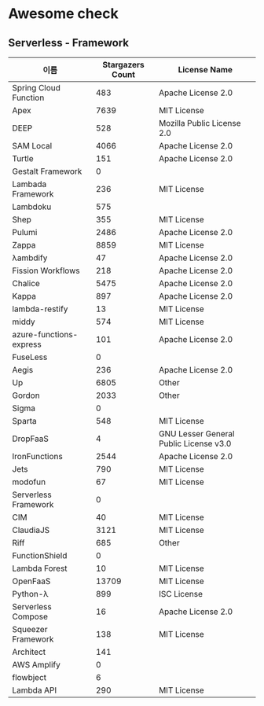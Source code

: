 # Awesome check

## Serverless - Framework

|이름|Stargazers Count|License Name|
|---|---|---|
|Spring Cloud Function|483|Apache License 2.0|
|Apex|7639|MIT License|
|DEEP|528|Mozilla Public License 2.0|
|SAM Local|4066|Apache License 2.0|
|Turtle|151|Apache License 2.0|
|Gestalt Framework|0||
|Lambada Framework|236|MIT License|
|Lambdoku|575||
|Shep|355|MIT License|
|Pulumi|2486|Apache License 2.0|
|Zappa|8859|MIT License|
|λambdify|47|Apache License 2.0|
|Fission Workflows|218|Apache License 2.0|
|Chalice|5475|Apache License 2.0|
|Kappa|897|Apache License 2.0|
|lambda-restify|13|MIT License|
|middy|574|MIT License|
|azure-functions-express|101|Apache License 2.0|
|FuseLess|0||
|Aegis|236|Apache License 2.0|
|Up|6805|Other|
|Gordon|2033|Other|
|Sigma|0||
|Sparta|548|MIT License|
|DropFaaS|4|GNU Lesser General Public License v3.0|
|IronFunctions|2544|Apache License 2.0|
|Jets|790|MIT License|
|modofun|67|MIT License|
|Serverless Framework|0||
|CIM|40|MIT License|
|ClaudiaJS|3121|MIT License|
|Riff|685|Other|
|FunctionShield|0||
|Lambda Forest|10|MIT License|
|OpenFaaS|13709|MIT License|
|Python-λ|899|ISC License|
|Serverless Compose|16|Apache License 2.0|
|Squeezer Framework|138|MIT License|
|Architect|141||
|AWS Amplify|0||
|flowbject|6||
|Lambda API|290|MIT License|

